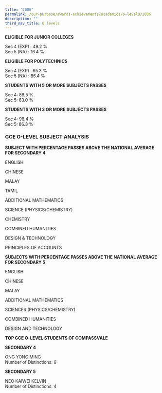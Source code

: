 ```yaml
---
title: "2006"
permalink: /our-purpose/awards-achievements/academics/o-levels/2006
description: ""
third_nav_title: O levels
---
```

**ELIGIBLE FOR JUNIOR COLLEGES**

Sec 4 (EXP) : 49.2 %<br>
Sec 5 (NA) : 16.4 %

**ELIGIBLE FOR POLYTECHNICS**

Sec 4 (EXP) : 95.3 %<br>
Sec 5 (NA) : 86.4 %

**STUDENTS WITH 5 OR MORE SUBJECTS PASSES**

Sec 4: 88.5 %<br>
Sec 5: 63.0 %

**STUDENTS WITH 3 OR MORE SUBJECTS PASSES** 

Sec 4: 98.4 %<br>
Sec 5: 86.3 %

### GCE O-LEVEL SUBJECT ANALYSIS 

**SUBJECT WITH PERCENTAGE PASSES ABOVE THE NATIONAL AVERAGE FOR SECONDARY 4**

ENGLISH

CHINESE

MALAY

TAMIL

ADDITIONAL MATHEMATICS

SCIENCE (PHYSICS/CHEMISTRY)

CHEMISTRY

COMBINED HUMANITIES

DESIGN & TECHNOLOGY

PRINCIPLES OF ACCOUNTS

**SUBJECTS WITH PERCENTAGE PASSES ABOVE THE NATIONAL AVERAGE FOR SECONDARY 5**

ENGLISH

CHINESE

MALAY

ADDITIONAL MATHEMATICS

SCIENCES (PHYSICS/CHEMISTRY)

COMBINED HUMANITIES

DESIGN AND TECHNOLOGY

**TOP GCE O-LEVEL STUDENTS OF COMPASSVALE**

**SECONDARY 4**

ONG YONG MING<br>
Number of Distinctions: 6

**SECONDARY 5**

NEO KAIWEI KELVIN<br>
Number of Distinctions: 4